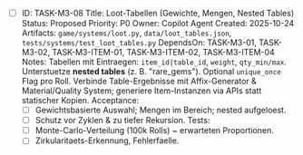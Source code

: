 - [ ] ID: TASK-M3-08
  Title: Loot-Tabellen (Gewichte, Mengen, Nested Tables)
  Status: Proposed
  Priority: P0
  Owner: Copilot Agent
  Created: 2025-10-24
  Artifacts: `game/systems/loot.py`, `data/loot_tables.json`, `tests/systems/test_loot_tables.py`
  DependsOn: TASK-M3-01, TASK-M3-02, TASK-M3-ITEM-01, TASK-M3-ITEM-02, TASK-M3-ITEM-04
  Notes:
  Tabellen mit Eintraegen: `item_id|table_id`, `weight`, `qty_min/max`. Unterstuetze **nested tables** (z. B. \"rare_gems\"). Optional `unique_once` Flag pro Roll.
  Verbinde Table-Ergebnisse mit Affix-Generator & Material/Quality System; generiere Item-Instanzen via APIs statt statischer Kopien.
  Acceptance:
  - [ ] Gewichtsbasierte Auswahl; Mengen im Bereich; nested aufgeloest.
  - [ ] Schutz vor Zyklen & zu tiefer Rekursion.
  Tests:
  - [ ] Monte-Carlo-Verteilung (100k Rolls) ~ erwarteten Proportionen.
  - [ ] Zirkularitaets-Erkennung, Fehlerfaelle.
